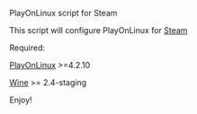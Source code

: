 PlayOnLinux script for Steam

This script will configure PlayOnLinux for [Steam](http://store.steampowered.com/)

Required:

[PlayOnLinux](https://www.playonlinux.com/pl/download.html) >=4.2.10

[Wine](http://www.wine-staging.com/news.html) >= 2.4-staging

Enjoy!
